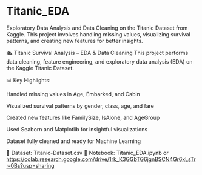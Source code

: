 # Titanic_EDA
Exploratory Data Analysis and Data Cleaning on the Titanic Dataset from Kaggle. This project involves handling missing values, visualizing survival patterns, and creating new features for better insights.

🛳️ Titanic Survival Analysis – EDA & Data Cleaning
This project performs data cleaning, feature engineering, and exploratory data analysis (EDA) on the Kaggle Titanic Dataset.

📊 Key Highlights:

Handled missing values in Age, Embarked, and Cabin

Visualized survival patterns by gender, class, age, and fare

Created new features like FamilySize, IsAlone, and AgeGroup

Used Seaborn and Matplotlib for insightful visualizations

Dataset fully cleaned and ready for Machine Learning

📁 Dataset: Titanic-Dataset.csv
📒 Notebook: Titanic_EDA.ipynb  or https://colab.research.google.com/drive/1rk_K3GGbTG6jgnBSCN4Gr6xLsTrr-0Bs?usp=sharing
